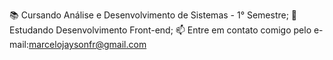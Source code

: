 📚 Cursando Análise e Desenvolvimento de Sistemas - 1° Semestre;
🌱 Estudando Desenvolvimento Front-end;
📫 Entre em contato comigo pelo e-mail:marcelojaysonfr@gmail.com
<!---
marcelojayson/marcelojayson is a ✨ special ✨ repository because its `README.md` (this file) appears on your GitHub profile.
You can click the Preview link to take a look at your changes.
--->

